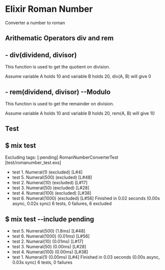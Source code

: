# Elixir Roman Number
Converter a number to roman

## Arithematic Operators div and rem
## - div(dividend, divisor) 
  This function is used to get the quotient on division.
  
  Assume variable A holds 10 and variable B holds 20, 
  div(A, B) will give 0
  
## - rem(dividend, divisor) --Modulo
  This function is used to get the remainder on division.
  
  Assume variable A holds 10 and variable B holds 20, 
  rem(A, B) will give 10

## Test
## $ mix test
Excluding tags: [:pending]
RomanNumberConverterTest [test/romanumber_test.exs]
  * test 1. Numeral(1) (excluded) [L#4]
  * test 5. Numeral(500) (excluded) [L#48]
  * test 2. Numeral(10) (excluded) [L#17]
  * test 3. Numeral(50) (excluded) [L#28]
  * test 4. Numeral(100) (excluded) [L#38]
  * test 6. Numeral(1000) (excluded) [L#56]
Finished in 0.02 seconds (0.00s async, 0.02s sync)
6 tests, 0 failures, 6 excluded


## $ mix test --include pending
  * test 5. Numeral(500) (1.8ms) [L#48]
  * test 6. Numeral(1000) (0.01ms) [L#56]
  * test 2. Numeral(10) (0.01ms) [L#17]
  * test 3. Numeral(50) (0.00ms) [L#28]
  * test 4. Numeral(100) (0.00ms) [L#38]
  * test 1. Numeral(1) (0.00ms) [L#4]
Finished in 0.03 seconds (0.00s async, 0.03s sync)
6 tests, 0 failures


